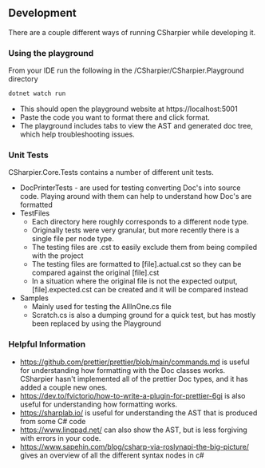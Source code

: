 ## Development
There are a couple different ways of running CSharpier while developing it.

### Using the playground
From your IDE run the following in the /CSharpier/CSharpier.Playground directory
```bash
dotnet watch run
```
- This should open the playground website at https://localhost:5001
- Paste the code you want to format there and click format.
- The playground includes tabs to view the AST and generated doc tree, which help troubleshooting issues.

### Unit Tests
CSharpier.Core.Tests contains a number of different unit tests.
- DocPrinterTests - are used for testing converting Doc's into source code. Playing around with them can help to understand how Doc's are formatted
- TestFiles
  - Each directory here roughly corresponds to a different node type.
  - Originally tests were very granular, but more recently there is a single file per node type.
  - The testing files are .cst to easily exclude them from being compiled with the project
  - The testing files are formatted to [file].actual.cst so they can be compared against the original [file].cst
  - In a situation where the original file is not the expected output, [file].expected.cst can be created and it will be compared instead
- Samples
  - Mainly used for testing the AllInOne.cs file
  - Scratch.cs is also a dumping ground for a quick test, but has mostly been replaced by using the Playground

### Helpful Information
- https://github.com/prettier/prettier/blob/main/commands.md is useful for understanding how formatting with the Doc classes works. CSharpier hasn't implemented all of the prettier Doc types, and it has added a couple new ones.
- https://dev.to/fvictorio/how-to-write-a-plugin-for-prettier-6gi is also useful for understanding how formatting works.
- https://sharplab.io/ is useful for understanding the AST that is produced from some C# code
- https://www.linqpad.net/ can also show the AST, but is less forgiving with errors in your code.
- https://www.sapehin.com/blog/csharp-via-roslynapi-the-big-picture/ gives an overview of all the different syntax nodes in c#
